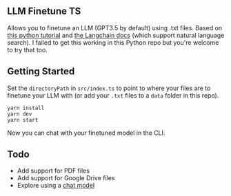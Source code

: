 ## LLM Finetune TS
Allows you to finetune an LLM (GPT3.5 by default) using .txt files. Based on [this python tutorial](https://www.haihai.ai/gpt-gdrive/) and [the Langchain docs](https://js.langchain.com/docs/) (which support natural language search). I failed to get this working in this Python repo but you're welcome to try that too.

## Getting Started
Set the `directoryPath` in `src/index.ts` to point to where your files are to finetune your LLM with (or add your `.txt` files to a `data` folder in this repo).

```
yarn install
yarn dev
yarn start
```
Now you can chat with your finetuned model in the CLI.

## Todo

- Add support for PDF files
- Add support for Google Drive files
- Explore using a [chat model](https://js.langchain.com/docs/getting-started/guide-chat)
